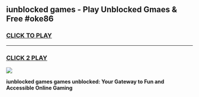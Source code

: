 
## iunblocked games - Play Unblocked Gmaes & Free #oke86
<h3>
<a href="https://news.freeplayer.one?title=iunblocked_games&ref=24F">CLICK TO PLAY</a></h3>
<hr>

<h3>
<a href="https://news.freeplayer.one?title=iunblocked_games&ref=24F">CLICK 2 PLAY</a>
  
</h3>

<a href="https://news.freeplayer.one?title=iunblocked_games&ref=24F/"><img src="https://clearcache.store/games.png"></a>


**iunblocked games games unblocked: Your Gateway to Fun and Accessible Online Gaming**
